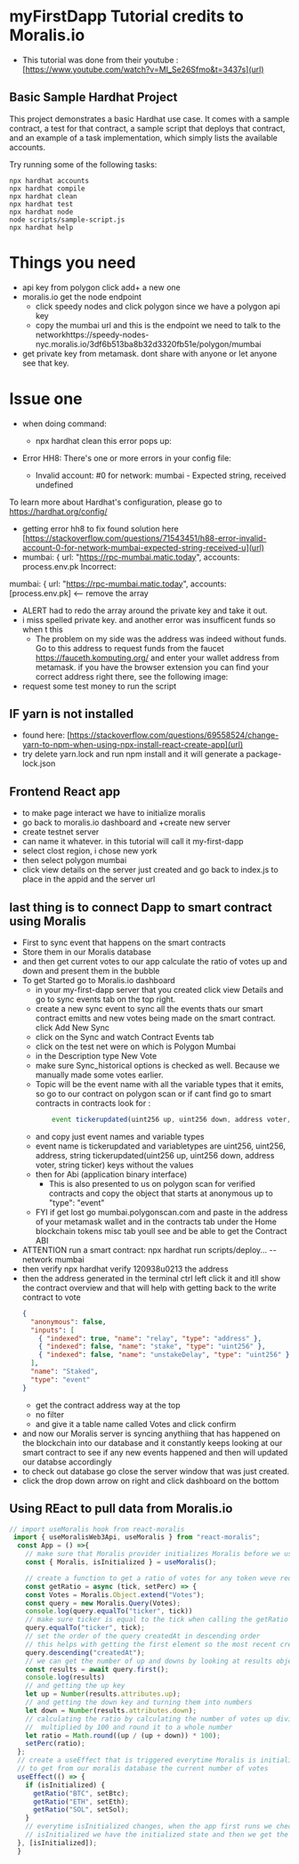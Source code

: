 # myFirstDapp Tutorial credits to Moralis.io
- This tutorial was done from their youtube : [https://www.youtube.com/watch?v=MI_Se26Sfmo&t=3437s](url)

## Basic Sample Hardhat Project

This project demonstrates a basic Hardhat use case. It comes with a sample contract, a test for that contract, a sample script that deploys that contract, and an example of a task implementation, which simply lists the available accounts.

Try running some of the following tasks:

```shell
npx hardhat accounts
npx hardhat compile
npx hardhat clean
npx hardhat test
npx hardhat node
node scripts/sample-script.js
npx hardhat help
```

# Things you need

- api key from polygon click add+ a new one
- moralis.io get the node endpoint
  - click speedy nodes and click polygon since we have a polygon api key
  - copy the mumbai url and this is the endpoint we need to talk to the networkhttps://speedy-nodes-nyc.moralis.io/3df6b513ba8b32d3320fb51e/polygon/mumbai
- get private key from metamask. dont share with anyone or let anyone see that key.

# Issue one

- when doing command:
  - npx hardhat clean this error pops up:
- Error HH8: There's one or more errors in your config file:

  - Invalid account: #0 for network: mumbai - Expected string, received undefined

To learn more about Hardhat's configuration, please go to https://hardhat.org/config/

- getting error hh8 to fix found solution here [https://stackoverflow.com/questions/71543451/h88-error-invalid-account-0-for-network-mumbai-expected-string-received-u](url)
- mumbai: {
  url: "https://rpc-mumbai.matic.today",
  accounts: process.env.pk
  Incorrect:

mumbai: {
url: "https://rpc-mumbai.matic.today",
accounts: [process.env.pk] <-- remove the array

- ALERT had to redo the array around the private key and take it out.
- i miss spelled private key. and another error was insufficent funds so when t this
  - The problem on my side was the address was indeed without funds. Go to this address to request funds from the faucet https://fauceth.komputing.org/ and enter your wallet address from metamask. if you have the browser extension you can find your correct address right there, see the following image:
- request some test money to run the script

## IF yarn is not installed

- found here: [https://stackoverflow.com/questions/69558524/change-yarn-to-npm-when-using-npx-install-react-create-app](url)
- try delete yarn.lock and run npm install and it will generate a package-lock.json

## Frontend React app

- to make page interact we have to initialize moralis
- go back to moralis.io dashboard and +create new server
- create testnet server
- can name it whatever. in this tutorial will call it my-first-dapp
- select clost region, i chose new york
- then select polygon mumbai
- click view details on the server just created and go back to index.js to place in the appid and the server url

## last thing is to connect Dapp to smart contract using Moralis

- First to sync event that happens on the smart contracts
- Store them in our Moralis database
- and then get current votes to our app calculate the ratio of votes up and down and present them in the bubble
- To get Started go to Moralis.io dashboard
  - in your my-first-dapp server that you created click view Details and go to sync events tab on the top right.
  - create a new sync event to sync all the events thats our smart contract emitts and new votes being made on the smart contract. click Add New Sync
  - click on the Sync and watch Contract Events tab
  - click on the test net were on which is Polygon Mumbai
  - in the Description type New Vote
  - make sure Sync_historical options is checked as well. Because we manually made some votes earlier.
  - Topic will be the event name with all the variable types that it emits, so go to our contract on polygon scan or if cant find go to smart contracts in contracts look for :
    ```js
        event tickerupdated(uint256 up, uint256 down, address voter, string ticker);
    ```
  - and copy just event names and variable types
  - event name is tickerupdated and variabletypes are uint256, uint256, address, string tickerupdated(uint256 up, uint256 down, address voter, string ticker) keys without the values
  - then for Abi (application binary interface)
    - This is also presented to us on polygon scan for verified contracts and copy the object that starts at anonymous up to "type": "event"
  - FYI if get lost go mumbai.polygonscan.com and paste in the address of your metamask wallet and in the contracts tab under the Home blockchain tokens misc tab youll see and be able to get the Contract ABI
- ATTENTION run a smart contract: npx hardhat run scripts/deploy... --network mumbai
- then verify npx hardhat verify 120938u0213 the address
- then the address generated in the terminal ctrl left click it and itll show the contract overview and that will help with getting back to the write contract to vote
  ```json
  {
    "anonymous": false,
    "inputs": [
      { "indexed": true, "name": "relay", "type": "address" },
      { "indexed": false, "name": "stake", "type": "uint256" },
      { "indexed": false, "name": "unstakeDelay", "type": "uint256" }
    ],
    "name": "Staked",
    "type": "event"
  }
  ```
  - get the contract address way at the top
  - no filter
  - and give it a table name called Votes and click confirm
- and now our Moralis server is syncing anythiing that has happened on the blockchain into our database and it constantly keeps looking at our smart contract to see if any new events happened and then will updated our databse accordingly
- to check out database go close the server window that was just created.
- click the drop down arrow on right
  and click dashboard on the bottom

## Using REact to pull data from Moralis.io

```js
// import useMoralis hook from react-moralis
 import { useMoralisWeb3Api, useMoralis } from "react-moralis";
  const App = () =>{
    // make sure that Moralis provider initializes Moralis before we use any of this functionality
    const { Moralis, isInitialized } = useMoralis();

    // create a function to get a ratio of votes for any token weve requested
    const getRatio = async (tick, setPerc) => {
    const Votes = Moralis.Object.extend("Votes");
    const query = new Moralis.Query(Votes);
    console.log(query.equalTo("ticker", tick))
    // make sure ticker is equal to the tick when calling the getRatio funciton
    query.equalTo("ticker", tick);
    // set the order of the query createdAt in descending order
    // this helps with getting the first element so the most recent created vote
    query.descending("createdAt");
    // we can get the number of up and downs by looking at results object attribute
    const results = await query.first();
    console.log(results)
    // and getting the up key
    let up = Number(results.attributes.up);
    // and getting the down key and turning them into numbers
    let down = Number(results.attributes.down);
    // calculating the ratio by calculating the number of votes up divided that by the total number of votes
    //  multiplied by 100 and round it to a whole number
    let ratio = Math.round((up / (up + down)) * 100);
    setPerc(ratio);
  };
  // create a useEffect that is triggered everytime Moralis is initialized
  // to get from our moralis database the current number of votes
  useEffect(() => {
    if (isInitialized) {
      getRatio("BTC", setBtc);
      getRatio("ETH", setEth);
      getRatio("SOL", setSol);
    }
    // everytime isInitialized changes, when the app first runs we check if
    // isInitialized we have the initialized state and then we get the ratio
  }, [isInitialized]);
  }

```
